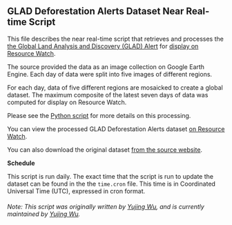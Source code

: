 ## GLAD Deforestation Alerts Dataset Near Real-time Script
This file describes the near real-time script that retrieves and processes the [the Global Land Analysis and Discovery (GLAD) Alert](http://iopscience.iop.org/article/10.1088/1748-9326/11/3/034008) for [display on Resource Watch](http://resourcewatch.org/data/explore/2598ccc8-f6b3-4ffc-b8f1-13129e9da90c).

The source provided the data as an image collection on Google Earth Engine. Each day of data were split into five images of different regions.

For each day, data of five different regions are mosaicked to create a global dataset. The maximum composite of the latest seven days of data was computed for display on Resource Watch.

Please see the [Python script](https://github.com/resource-watch/nrt-scripts/blob/master/for_003_nrt_glad_deforestation_alerts/contents/src/__init__.py) for more details on this processing.

You can view the processed GLAD Deforestation Alerts dataset [on Resource Watch](http://resourcewatch.org/data/explore/2598ccc8-f6b3-4ffc-b8f1-13129e9da90c).

You can also download the original dataset [from the source website](http://iopscience.iop.org/article/10.1088/1748-9326/11/3/034008).

**Schedule**

This script is run daily. The exact time that the script is run to update the dataset can be found in the the `time.cron` file. This time is in Coordinated Universal Time (UTC), expressed in cron format.


###### Note: This script was originally written by [Yujing Wu](https://www.wri.org/profile/yujing-wu), and is currently maintained by [Yujing Wu](https://www.wri.org/profile/yujing-wu).
